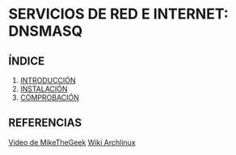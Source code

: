 # SERVICIOS DE RED E INTERNET: DNSMASQ
## ÍNDICE
1. [INTRODUCCIÓN](https://github.com/sergiolaguens/dnsmasq/blob/main/INTRODUCCION.md)
2. [INSTALACIÓN](https://github.com/sergiolaguens/dnsmasq/blob/main/INSTALACION.md)
3. [COMPROBACIÓN](https://github.com/sergiolaguens/dnsmasq/blob/main/COMPROBACION.md)
## REFERENCIAS
[Video de MikeTheGeek](https://www.youtube.com/watch?v=FJgJKp95lyE)
[Wiki Archlinux](https://wiki.archlinux.org/index.php/Dnsmasq_(Español))
